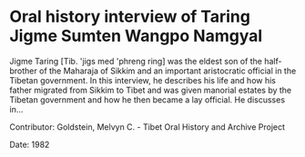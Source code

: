 # Oral history interview of Taring Jigme Sumten Wangpo Namgyal  
Jigme Taring [Tib. 'jigs med 'phreng ring] was the eldest son of the half-brother of the Maharaja of Sikkim and an important aristocratic official in the Tibetan government. In this interview, he describes his life and how his father migrated from Sikkim to Tibet and was given manorial estates by the Tibetan government and how he then became a lay official. He discusses in... 

Contributor: Goldstein, Melvyn C. - Tibet Oral History and Archive Project  

Date:
1982  

